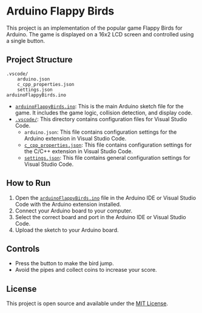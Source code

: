 # Arduino Flappy Birds

This project is an implementation of the popular game Flappy Birds for Arduino. The game is displayed on a 16x2 LCD screen and controlled using a single button.

## Project Structure

```
.vscode/
	arduino.json
	c_cpp_properties.json
	settings.json
arduinoFlappyBirds.ino
```

- [`arduinoFlappyBirds.ino`](command:_github.copilot.openRelativePath?%5B%22arduinoFlappyBirds.ino%22%5D "arduinoFlappyBirds.ino"): This is the main Arduino sketch file for the game. It includes the game logic, collision detection, and display code.
- [`.vscode/`](command:_github.copilot.openRelativePath?%5B%22.vscode%2F%22%5D ".vscode/"): This directory contains configuration files for Visual Studio Code.
  - `arduino.json`: This file contains configuration settings for the Arduino extension in Visual Studio Code.
  - [`c_cpp_properties.json`](command:_github.copilot.openRelativePath?%5B%22.vscode%2Fc_cpp_properties.json%22%5D ".vscode\c_cpp_properties.json"): This file contains configuration settings for the C/C++ extension in Visual Studio Code.
  - [`settings.json`](command:_github.copilot.openRelativePath?%5B%22.vscode%2Fsettings.json%22%5D ".vscode\settings.json"): This file contains general configuration settings for Visual Studio Code.

## How to Run

1. Open the [`arduinoFlappyBirds.ino`](command:_github.copilot.openRelativePath?%5B%22arduinoFlappyBirds.ino%22%5D "arduinoFlappyBirds.ino") file in the Arduino IDE or Visual Studio Code with the Arduino extension installed.
2. Connect your Arduino board to your computer.
3. Select the correct board and port in the Arduino IDE or Visual Studio Code.
4. Upload the sketch to your Arduino board.

## Controls

- Press the button to make the bird jump.
- Avoid the pipes and collect coins to increase your score.

## License

This project is open source and available under the [MIT License](LICENSE).
